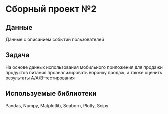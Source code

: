 # Сборный проект №2

## Данные

Данные с описанием событий пользователей

## Задача

На основе данных использования мобильного приложения для продажи продуктов питания проанализировать воронку продаж, а также оценить результаты A/A/B-тестирования 

## Используемые библиотеки
Pandas,
Numpy,
Matplotlib,
Seaborn,
Plotly,
Scipy
